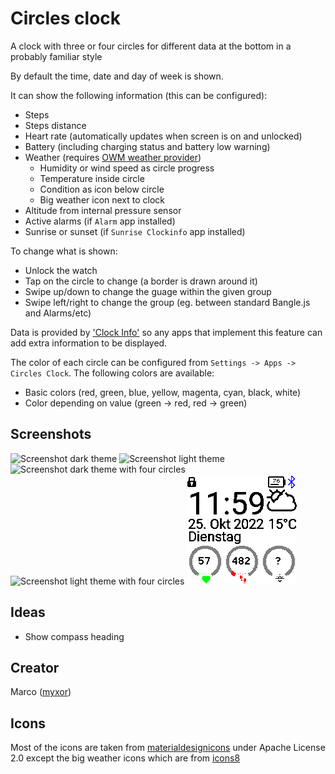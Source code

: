 # Circles clock

A clock with three or four circles for different data at the bottom in a probably familiar style

By default the time, date and day of week is shown.

It can show the following information (this can be configured):

  * Steps
  * Steps distance
  * Heart rate (automatically updates when screen is on and unlocked)
  * Battery (including charging status and battery low warning)
  * Weather (requires [OWM weather provider](https://banglejs.com/apps/?id=owmweather))
       * Humidity or wind speed as circle progress
       * Temperature inside circle
       * Condition as icon below circle
       * Big weather icon next to clock
  * Altitude from internal pressure sensor
  * Active alarms (if `Alarm` app installed)
  * Sunrise or sunset (if `Sunrise Clockinfo` app installed)

To change what is shown:

* Unlock the watch
* Tap on the circle to change (a border is drawn around it)
* Swipe up/down to change the guage within the given group
* Swipe left/right to change the group (eg. between standard Bangle.js and Alarms/etc)

Data is provided by ['Clock Info'](http://www.espruino.com/Bangle.js+Clock+Info)
so any apps that implement this feature can add extra information to be displayed.

The color of each circle can be configured from `Settings -> Apps -> Circles Clock`. The following colors are available:
  * Basic colors (red, green, blue, yellow, magenta, cyan, black, white)
  * Color depending on value (green -> red, red -> green)

## Screenshots
![Screenshot dark theme](screenshot-dark.png)
![Screenshot light theme](screenshot-light.png)
![Screenshot dark theme with four circles](screenshot-dark-4.png)
![Screenshot light theme with four circles](screenshot-light-4.png)
![Screenshot light theme with big weather enabled](screenshot-light-with-big-weather.png)


## Ideas
* Show compass heading

## Creator
Marco ([myxor](https://github.com/myxor))

## Icons
Most of the icons are taken from [materialdesignicons](https://materialdesignicons.com) under Apache License 2.0 except the big weather icons which are from
[icons8](https://icons8.com/icon/set/weather/small--static--black)
